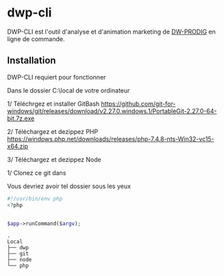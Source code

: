 # dwp-cli

DWP-CLI est l'outil d'analyse et d'animation marketing de [DW-PRODIG](https://prodig-qlf.apollo.total/) en ligne de commande.

## Installation

DWP-CLI requiert pour fonctionner 

Dans le dossier C:\local de votre ordinateur

1/ Téléchrgez et installer GitBash
https://github.com/git-for-windows/git/releases/download/v2.27.0.windows.1/PortableGit-2.27.0-64-bit.7z.exe

2/ Téléchargez et dezippez PHP
https://windows.php.net/downloads/releases/php-7.4.8-nts-Win32-vc15-x64.zip

3/ Téléchargez et dezippez Node


1/ Clonez ce git dans 

Vous devriez avoir tel dossier sous les yeux

```php
#!/usr/bin/env php
<?php


$app->runCommand($argv);
```

```
.
Local
├── dwp
├── git
├── node
└── php

```
